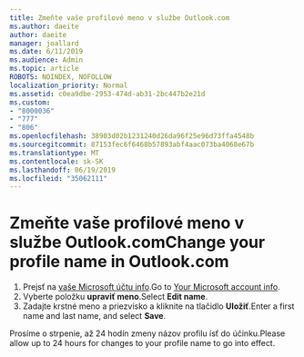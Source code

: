 ```yaml
---
title: Zmeňte vaše profilové meno v službe Outlook.com
ms.author: daeite
author: daeite
manager: joallard
ms.date: 6/11/2019
ms.audience: Admin
ms.topic: article
ROBOTS: NOINDEX, NOFOLLOW
localization_priority: Normal
ms.assetid: c0ea9dbe-2953-474d-ab31-2bc447b2e21d
ms.custom:
- "8000036"
- "777"
- "806"
ms.openlocfilehash: 38903d02b1231240d26da96f25e96d73ffa4548b
ms.sourcegitcommit: 87153fec6f6468b57893abf4aac073ba4068e67b
ms.translationtype: MT
ms.contentlocale: sk-SK
ms.lasthandoff: 06/19/2019
ms.locfileid: "35062111"
---
```

# <a name="change-your-profile-name-in-outlookcom"></a><span data-ttu-id="41391-102">Zmeňte vaše profilové meno v službe Outlook.com</span><span class="sxs-lookup"><span data-stu-id="41391-102">Change your profile name in Outlook.com</span></span>

1. <span data-ttu-id="41391-103">Prejsť na [vaše Microsoft účtu info](https://go.microsoft.com/fwlink/p/?linkid=860841).</span><span class="sxs-lookup"><span data-stu-id="41391-103">Go to [Your Microsoft account info](https://go.microsoft.com/fwlink/p/?linkid=860841).</span></span>
2. <span data-ttu-id="41391-104">Vyberte položku **upraviť meno**.</span><span class="sxs-lookup"><span data-stu-id="41391-104">Select **Edit name**.</span></span>
3. <span data-ttu-id="41391-105">Zadajte krstné meno a priezvisko a kliknite na tlačidlo **Uložiť**.</span><span class="sxs-lookup"><span data-stu-id="41391-105">Enter a first name and last name, and select **Save**.</span></span>

<span data-ttu-id="41391-106">Prosíme o strpenie, až 24 hodín zmeny názov profilu ísť do účinku.</span><span class="sxs-lookup"><span data-stu-id="41391-106">Please allow up to 24 hours for changes to your profile name to go into effect.</span></span>